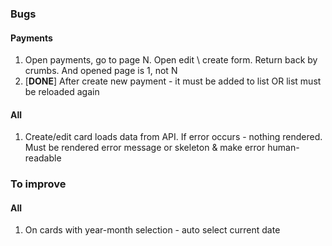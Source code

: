 ### Bugs

#### Payments

1. Open payments, go to page N. Open edit \ create form. Return back by crumbs. And opened page is 1, not N
2. [**DONE**] After create new payment - it must be added to list OR list must be reloaded again

#### All
1. Create/edit card loads data from API. If error occurs - nothing rendered. Must be rendered error message or skeleton & make error human-readable

### To improve

#### All
1. On cards with year-month selection - auto select current date
